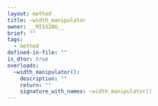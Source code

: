 ```yaml
---
layout: method
title: ~width_manipulator
owner: __MISSING__
brief: ""
tags:
  - method
defined-in-file: ""
is_dtor: true
overloads:
  ~width_manipulator():
    description: ""
    return: ""
    signature_with_names: ~width_manipulator()
---
```

